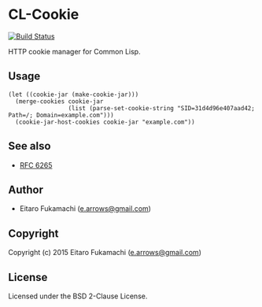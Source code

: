 # CL-Cookie

[![Build Status](https://travis-ci.org/fukamachi/cl-cookie.svg?branch=master)](https://travis-ci.org/fukamachi/cl-cookie)

HTTP cookie manager for Common Lisp.

## Usage

```common-lisp
(let ((cookie-jar (make-cookie-jar)))
  (merge-cookies cookie-jar
                 (list (parse-set-cookie-string "SID=31d4d96e407aad42; Path=/; Domain=example.com")))
  (cookie-jar-host-cookies cookie-jar "example.com"))
```

## See also

- [RFC 6265](http://tools.ietf.org/html/rfc6265)

## Author

* Eitaro Fukamachi (e.arrows@gmail.com)

## Copyright

Copyright (c) 2015 Eitaro Fukamachi (e.arrows@gmail.com)

## License

Licensed under the BSD 2-Clause License.
